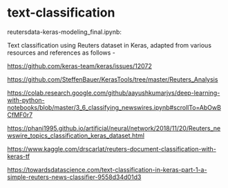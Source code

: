# text-classification

reutersdata-keras-modeling_final.ipynb: 

Text classification using Reuters dataset in Keras, adapted from various resources and references as follows -

https://github.com/keras-team/keras/issues/12072

https://github.com/SteffenBauer/KerasTools/tree/master/Reuters_Analysis

https://colab.research.google.com/github/aayushkumarjvs/deep-learning-with-python-notebooks/blob/master/3_6_classifying_newswires.ipynb#scrollTo=AbOwBCfMF0r7

https://phani1995.github.io/artificial/neural/network/2018/11/20/Reuters_newswire_topics_classification_keras_dataset.html

https://www.kaggle.com/drscarlat/reuters-document-classification-with-keras-tf

https://towardsdatascience.com/text-classification-in-keras-part-1-a-simple-reuters-news-classifier-9558d34d01d3
